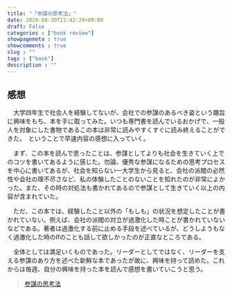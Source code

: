 ```yaml
---
title: "「参謀の思考法」"
date: 2020-08-30T21:42:29+09:00
draft: False
categories : ["book review"]
showpagemeta : true
showcomments : true
slug : ""
tags : ["book"]
description : ""
---
```


## **感想**

　大学四年生で社会人を経験してないが、会社での参謀のあるべき姿という趣旨に興味をもち、本を手に取ってみた。いつも専門書を読んでいるおかげで、一般人を対象にした書物であるこの本は非常に読みやすくすぐに読み終えることができた。　ということで早速内容の感想に入っていく。

　まず、この本を読んで思ったことは、参謀としてよりも社会を生きていく上でのコツを書いてあるように感じた。勿論、優秀な参謀になるための思考プロセスを中心に書いてあるが、社会を知らない一大学生から見ると、会社の派閥の必然性や会社の理不尽さなど、私の体験したことのないことを知れたのが非常によかった。また、その時の対処法も書かれてあるので参謀として生きていく以上の内容が含まれていた。

　ただ、この本では、経験したこと以外の「もしも」の状況を想定したことが書かれていない。例えば、会社の派閥の対立が過激化した時ことが書かれていないなどである。著者は過激化する前に止める手段を述べているが、どうしようもなく過激化した時のIfのことも話して欲しかったのが正直なところである。

　全体としては満足いくものであった。リーダーとしてではなく、リーダーを支える参謀のあり方を述べた新鮮な本であったが故に、興味を持って読めた。これからは毎週、自分の興味を持った本を読んで感想を書いていこうと思う。


>[参謀の思考法](https://www.amazon.co.jp/%E5%8F%82%E8%AC%80%E3%81%AE%E6%80%9D%E8%80%83%E6%B3%95-%E3%83%88%E3%83%83%E3%83%97%E3%81%AB%E4%BF%A1%E9%A0%BC%E3%81%95%E3%82%8C%E3%82%8B%E3%83%97%E3%83%AD%E3%83%95%E3%82%A7%E3%83%83%E3%82%B7%E3%83%A7%E3%83%8A%E3%83%AB%E3%81%AE%E6%9D%A1%E4%BB%B6-%E8%8D%92%E5%B7%9D-%E8%A9%94%E5%9B%9B/dp/447810669X)